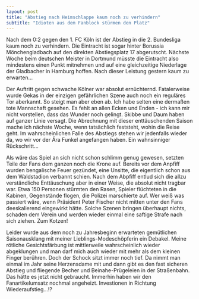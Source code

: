 ```yaml
---
layout: post
title: "Abstieg nach Heimschlappe kaum noch zu verhindern"
subtitle: "Idioten aus dem Fanblock stürmen den Platz"
---
```


Nach dem 0:2 gegen den 1. FC Köln ist der Abstieg in die 2. Bundesliga kaum noch zu verhindern. Die Eintracht ist sogar hinter Borussia Mönchengladbach auf den direkten Abstiegsplatz 17 abgerutscht. Nächste Woche beim deutschen Meister in Dortmund müsste die Eintracht also mindestens einen Punkt mitnehmen und auf eine gleichzeitige Niederlage der Gladbacher in Hamburg hoffen. Nach dieser Leistung gestern kaum zu erwarten...

Der Auftritt gegen schwache Kölner war absolut ernüchternd. Fatalerweise wurde Gekas in der einzigen gefährlichen Szene auch noch ein reguläres Tor aberkannt. So steigt man aber eben ab. Ich habe selten eine dermaßen tote Mannschaft gesehen. Es fehlt an allen Ecken und Enden - ich kann mir nicht vorstellen, dass das Wunder noch gelingt. Skibbe und Daum haben auf ganzer Linie versagt. Die Abrechnung mit dieser enttäuschenden Saison mache ich nächste Woche, wenn tatsächlich feststeht, wohin die Reise geht. Im wahrscheinlichen Falle des Abstiegs stehen wir jedenfalls wieder da, wo wir vor der Ära Funkel angefangen haben. Ein wahnsinniger Rückschritt...

Als wäre das Spiel an sich nicht schon schlimm genug gewesen, setzten Teile der Fans dem ganzen noch die Krone auf. Bereits vor dem Anpfiff wurden bengalische Feuer gezündet, eine Unsitte, die eigentlich schon aus dem Waldstadion verbannt schien. Nach dem Abpfiff entlud sich die allzu verständliche Enttäuschung aber in einer Weise, die absolut nicht tragbar war. Etwa 150 Personen stürmten den Rasen, Spieler flüchteten in die Kabinen, Gegenstände flogen, die Polizei marschierte auf. Wer weiß was passiert wäre, wenn Präsident Peter Fischer nicht mitten unter den Fans deeskalierend eingewirkt hätte. Solche Szenen bringen überhaupt nichts, schaden dem Verein und werden wieder einmal eine saftige Strafe nach sich ziehen. Zum Kotzen!

Leider wurde aus dem noch zu Jahresbeginn erwarteten gemütlichen Saisonausklang mit meiner Lieblings-Modeschöpferin ein Debakel. Meine rötliche Gesichtsfärbung ist mittlerweile wahrscheinlich wieder abgeklungen und man darf mich auch wieder mit mehr als dem kleinen Finger berühren. Doch der Schock sitzt immer noch tief. Da nimmt man einmal im Jahr seine Herzensdame mit und dann gibt es den fast sicheren Abstieg und fliegende Becher und Beinahe-Prügeleien in der Straßenbahn. Das hätte es jetzt nicht gebraucht. Immerhin haben wir den Fanartikelumsatz nochmal angeheizt. Investionen in Richtung Wiederaufstieg...!?
